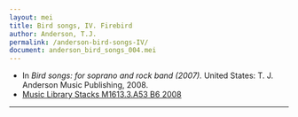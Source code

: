 ```yaml
---
layout: mei
title: Bird songs, IV. Firebird
author: Anderson, T.J.
permalink: /anderson-bird-songs-IV/
document: anderson_bird_songs_004.mei
---
```


- In *Bird songs: for soprano and rock band (2007).* United States: T. J. Anderson Music Publishing, 2008.
- <a href="https://tufts-primo.hosted.exlibrisgroup.com/permalink/f/bnf7qa/01TUN_ALMA21221659780003851" target="_blank">Music Library Stacks M1613.3.A53 B6 2008 </a>

---
